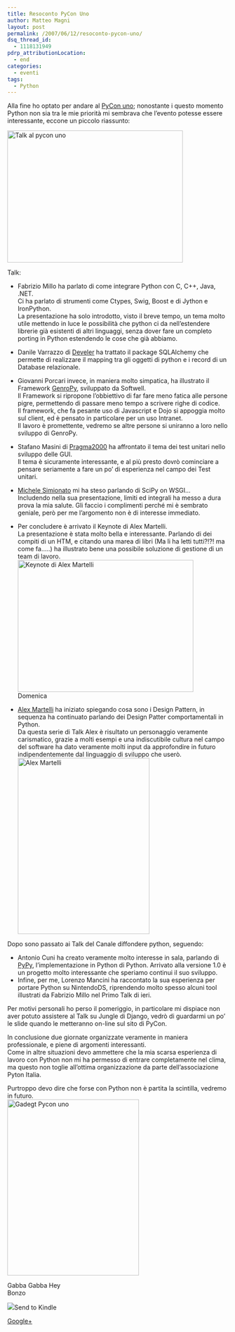 ```yaml
---
title: Resoconto PyCon Uno
author: Matteo Magni
layout: post
permalink: /2007/06/12/resoconto-pycon-uno/
dsq_thread_id:
  - 1118131949
pdrp_attributionLocation:
  - end
categories:
  - eventi
tags:
  - Python
---
```

Alla fine ho optato per andare al [PyCon uno][1]; nonostante i questo momento Python non sia tra le mie priorità mi sembrava che l&#8217;evento potesse essere interessante, eccone un piccolo riassunto:

<a href="http://magni.me/wp-content/uploads/2007/06/dscf3343.jpg" rel="lightbox" title="Talk "><img src="http://magni.me/wp-content/uploads/2007/06/dscf3343.jpg" width="400" height="300" alt="Talk al pycon uno" /></a>

Talk:

*   Fabrizio Millo ha parlato di come integrare Python con C, C++, Java, .NET.  
    Ci ha parlato di strumenti come Ctypes, Swig, Boost e di Jython e IronPython.  
    La presentazione ha solo introdotto, visto il breve tempo, un tema molto utile mettendo in luce le possibilità che python ci da nell&#8217;estendere librerie già esistenti di altri linguaggi, senza dover fare un completo porting in Python estendendo le cose che già abbiamo. 
*   Danile Varrazzo di [Develer][2] ha trattato il package SQLAlchemy che permette di realizzare il mapping tra gli oggetti di python e i record di un Database relazionale. 
*   Giovanni Porcari invece, in maniera molto simpatica, ha illustrato il Framework [GenroPy][3], sviluppato da Softwell.  
    Il Framework si ripropone l&#8217;obbiettivo di far fare meno fatica alle persone pigre, permettendo di passare meno tempo a scrivere righe di codice.  
    Il framework, che fa pesante uso di Javascript e Dojo si appoggia molto sul client, ed è pensato in particolare per un uso Intranet.  
    Il lavoro è promettente, vedremo se altre persone si uniranno a loro nello sviluppo di GenroPy. 
*   Stafano Masini di [Pragma2000][4] ha affrontato il tema dei test unitari nello sviluppo delle GUI.  
    Il tema è sicuramente interessante, e al più presto dovrò cominciare a pensare seriamente a fare un po&#8217; di esperienza nel campo dei Test unitari. 
*   [Michele Simionato][5] mi ha steso parlando di SciPy on WSGI&#8230;  
    Includendo nella sua presentazione, limiti ed integrali ha messo a dura prova la mia salute. Gli faccio i complimenti perché mi è sembrato geniale, però per me l&#8217;argomento non è di interesse immediato. 
*   Per concludere è arrivato il Keynote di Alex Martelli.  
    La presentazione è stata molto bella e interessante. Parlando di dei compiti di un HTM, e citando una marea di libri (Ma li ha letti tutti?!?! ma come fa&#8230;..) ha illustrato bene una possibile soluzione di gestione di un team di lavoro. 
<a href="http://magni.me/wp-content/uploads/2007/06/dscf3360.jpg" rel="lightbox" title="Keynote di Alex"><img src="http://magni.me/wp-content/uploads/2007/06/dscf3360.jpg" width="400" height="300" alt="Keynote di Alex Martelli" /></a>  
Domenica

*   [Alex Martelli][6] ha iniziato spiegando cosa sono i Design Pattern, in sequenza ha continuato parlando dei Design Patter comportamentali in Python.  
    Da questa serie di Talk Alex è risultato un personaggio veramente carismatico, grazie a molti esempi e una indiscutibile cultura nel campo del software ha dato veramente molti input da approfondire in futuro indipendentemente dal linguaggio di sviluppo che userò. 
<a href="http://magni.me/wp-content/uploads/2007/06/dscf3365.jpg" rel="lightbox" title="Alex Martelli"><img src="http://magni.me/wp-content/uploads/2007/06/dscf3365.jpg" width="300" height="400" alt="Alex Martelli" /></a>

Dopo sono passato ai Talk del Canale diffondere python, seguendo:

*   Antonio Cuni ha creato veramente molto interesse in sala, parlando di [PyPy][7], l&#8217;implementazione in Python di Python. Arrivato alla versione 1.0 è un progetto molto interessante che speriamo continui il suo sviluppo. 
*   Infine, per me, Lorenzo Mancini ha raccontato la sua esperienza per portare Python su NintendoDS, riprendendo molto spesso alcuni tool illustrati da Fabrizio Millo nel Primo Talk di ieri. 

Per motivi personali ho perso il pomeriggio, in particolare mi dispiace non aver potuto assistere al Talk su Jungle di Django, vedrò di guardarmi un po&#8217; le slide quando le metteranno on-line sul sito di PyCon.

In conclusione due giornate organizzate veramente in maniera professionale, e piene di argomenti interessanti.  
Come in altre situazioni devo ammettere che la mia scarsa esperienza di lavoro con Python non mi ha permesso di entrare completamente nel clima, ma questo non toglie all&#8217;ottima organizzazione da parte dell&#8217;associazione Pyton Italia.

Purtroppo devo dire che forse con Python non è partita la scintilla, vedremo in futuro.  
<a href="http://magni.me/wp-content/uploads/2007/06/dscf3361.jpg" rel="lightbox" title="Gadget"><img src="http://magni.me/wp-content/uploads/2007/06/dscf3361.jpg" width="300" height="400" alt="Gadegt Pycon uno" /></a>

Gabba Gabba Hey  
Bonzo

<div class='kindleWidget kindleLight' >
  <img src="http://magni.me/wp-content/plugins/send-to-kindle/media/white-15.png" /><span>Send to Kindle</span>
</div>

<a rel="author" href="https://plus.google.com/111433366670841346629?rel=author"  >Google+</a>

 [1]: http://www.pycon.it
 [2]: http://www.develer.com
 [3]: http://www.genropy.org/
 [4]: http://www.pragma2000.com/
 [5]: http://www.phyast.pitt.edu/~micheles/
 [6]: http://www.aleax.it/
 [7]: http://www.python.org/pycon/dc2004/papers/27/